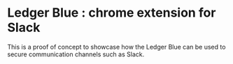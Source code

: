 # Ledger Blue : chrome extension for Slack 

This is a proof of concept to showcase how the Ledger Blue can be used to secure communication channels such as Slack.